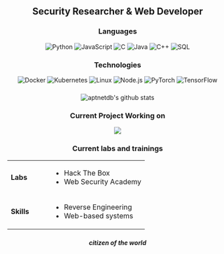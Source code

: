<!--
**aptnetdb/aptnetdb** is a ✨ _special_ ✨ repository because its `README.md` (this file) appears on your GitHub profile.

Here are some ideas to get you started:

- 🔭 I’m currently working on ...
- 🌱 I’m currently learning ...
- 👯 I’m looking to collaborate on ...
- 🤔 I’m looking for help with ...
- 💬 Ask me about ...
- 📫 How to reach me: ...
- 😄 Pronouns: ...
- ⚡ Fun fact: ...
-->
<h2 align="center"> Security Researcher & Web Developer</h2>

###

<div align="center">

### Languages
![Python](https://img.shields.io/badge/-Python-000?&logo=Python)
![JavaScript](https://img.shields.io/badge/-JavaScript-000?&logo=JavaScript)
![C](https://img.shields.io/badge/-C-000?&logo=C)
![Java](https://img.shields.io/badge/-Java-000?&logo=Java&logoColor=007396)
![C++](https://img.shields.io/badge/-C++-000?&logo=c%2b%2b&logoColor=00599C)
![SQL](https://img.shields.io/badge/-SQL-000?&logo=MySQL)
</div>

###

<div align="center">

### Technologies
![Docker](https://img.shields.io/badge/-Docker-000?&logo=Docker)
![Kubernetes](https://img.shields.io/badge/-Kubernetes-000?&logo=Kubernetes)
![Linux](https://img.shields.io/badge/-Linux-000?&logo=Linux)
![Node.js](https://img.shields.io/badge/-Node.js-000?&logo=node.js)
![PyTorch](https://img.shields.io/badge/-PyTorch-000?&logo=PyTorch)
![TensorFlow](https://img.shields.io/badge/-TensorFlow-000?&logo=TensorFlow)
</div>

###

<div align="center">

![aptnetdb's github stats](https://github-readme-stats.vercel.app/api?username=aptnetdb&show_icons=true&theme=dracula)

</div>

###

<div align="center">

### Current Project Working on
[![](https://img.shields.io/badge/%20My%20Website-000)](https://github.com/aptnetdb/aptnetdb.github.io)

</div>

###

<div align="center">

### Current labs and trainings
<table><tr><td valign="centre" width="30%">

**Labs**

</td><td valign="top" width="80%">

- Hack The Box
- Web Security Academy

<tr><td valign="centre" width="30%">

**Skills**

</td><td valign="top" width="80%">

- Reverse Engineering
- Web-based systems

</td></tr></table>

</div>

###

<h5 align="center"> citizen of the world </h5>

